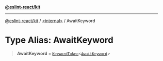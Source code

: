 [**@eslint-react/kit**](../../README.md)

***

[@eslint-react/kit](../../README.md) / [\<internal\>](../README.md) / AwaitKeyword

# Type Alias: AwaitKeyword

> **AwaitKeyword** = [`KeywordToken`](../interfaces/KeywordToken-1.md)\<[`AwaitKeyword`](../enumerations/SyntaxKind.md#awaitkeyword)\>
